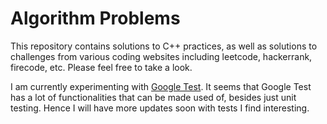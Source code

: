 # Algorithm Problems
This repository contains solutions to C++ practices, as well as solutions to challenges from various coding websites including leetcode, hackerrank, firecode, etc. 
Please feel free to take a look. 

I am currently experimenting with [Google Test](https://github.com/google/googletest). 
It seems that Google Test has a lot of functionalities that can be made used of, besides just unit testing. Hence I will have more updates soon with tests I find interesting. 